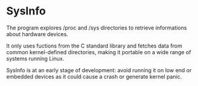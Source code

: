 # SysInfo
The program explores /proc and /sys directories to retrieve informations about hardware devices. 

It only uses fuctions from the C standard library and fetches data from common kernel-defined directories, making it portable on a wide range of systems running Linux.

SysInfo is at an early stage of development: avoid running it on low end or embedded devices as it could cause a crash or generate kernel panic. 
